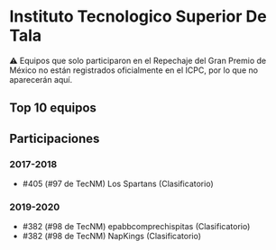 # Instituto Tecnologico Superior De Tala

:warning: Equipos que solo participaron en el Repechaje del Gran Premio de México no están registrados oficialmente en el ICPC, por lo que no aparecerán aquí.

## Top 10 equipos


## Participaciones

### 2017-2018

- #405 (#97 de TecNM) Los Spartans (Clasificatorio)

### 2019-2020

- #382 (#98 de TecNM) epabbcomprechispitas (Clasificatorio)
- #382 (#98 de TecNM) NapKings (Clasificatorio)



